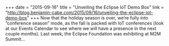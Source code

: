 +++
date = "2015-09-16"
title = "Unveiling the Eclipse IoT Demo Box"
link = "http://blog.benjamin-cabe.com/2015/09/16/unveiling-the-eclipse-iot-demo-box"
+++
Now that the holiday season is over, we’re fully into “conference season” mode, as the fall is packed with IoT conferences (look at our Events Calendar to see where we will have a presence in the next couple months). Last week, the Eclipse Foundation was exhibiting at M2M Summit…